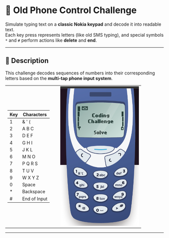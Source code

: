 # 📱 Old Phone Control Challenge



Simulate typing text on a **classic Nokia keypad** and decode it into readable text.  
Each key press represents letters (like old SMS typing), and special symbols `*` and `#` perform actions like **delete** and **end**.

---

## 🧩 Description

This challenge decodes sequences of numbers into their corresponding letters based on the **multi-tap phone input system**.

<table>
<tr>
<td>

| Key | Characters |
|-----|-------------|
| 1 | & ' ( |
| 2 | A B C |
| 3 | D E F |
| 4 | G H I |
| 5 | J K L |
| 6 | M N O |
| 7 | P Q R S |
| 8 | T U V |
| 9 | W X Y Z |
| 0 | Space |
| * | Backspace |
| # | End of Input |

</td>
<td>
  <img src="./doc/phone.png" width="250" alt="Old Phone Challenge" style="margin-left: 20px;"/>
</td>
</tr>
</table>

---